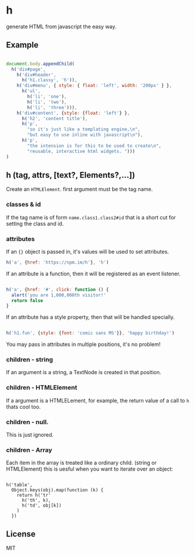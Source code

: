 # h

generate HTML from javascript the easy way.

## Example

``` js

document.body.appendChild(
  h('div#page',
    h('div#header',
      h('h1.classy', 'h')),
    h('div#menu', { style: { float: 'left', width: '200px' } },
      h('ul',
        h('li', 'one'),
        h('li', 'two'),
        h('li', 'three'))),
    h('div#content', {style: {float: 'left'} },
      h('h2', 'content title'),
      h('p', 
        "so it's just like a templating engine,\n",
        "but easy to use inline with javascript\n"),
      h('p', 
        "the intension is for this to be used to create\n",
        "reusable, interactive html widgets. ")))
)

```

## h (tag, attrs, [text?, Elements?,...])


Create an `HTMLElement`. first argument must be the tag name.

### classes & id

If the tag name is of form `name.class1.class2#id` that is a short cut
for setting the class and id.

### attributes

If an `{}` object is passed in, it's values will be used to set attributes.

``` js
h('a', {href: 'https://npm.im/h'}, 'h')
```

If an attribute is a function, then it will be registered as an event listener.

``` js

h('a', {href: '#', click: function () {
  alert('you are 1,000,000th visitor!'
  return false
}

```

If an attribute has a style property, then that will be handled specially.

``` js

h('h1.fun', {style: {font: 'comic sans MS'}}, 'happy birthday!')

```

You may pass in attributes in multiple positions, it's no problem!

### children - string

If an argument is a string, a TextNode is created in that position.

### children - HTMLElement

If a argument is a HTMLELement, for example, the return value of a call to `h`
thats cool too.

### children - null.

This is just ignored.

### children - Array

Each item in the array is treated like a ordinary child. (string or HTMLElement)
this is uesful when you want to iterate over an object:

```

h('table',
  Object.keys(obj).map(function (k) {
    return h('tr'
      h('th', k),
      h('td', obj[k])
    )
  })

```

## License

MIT
